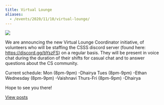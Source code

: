 ```yaml
---
title: Virtual Lounge
aliases:
  - /events/2020/11/10/virtual-lounge/
---
```


![](/files/virtualLounge.jpg)

We are announcing the new Virtual Lounge Coordinator initiative,
of volunteers who will be staffing the CSSS discord server
(found here: https://discord.gg/bYszFS) on a regular basis.
They will be present in voice chat during the duration of their
shifts for casual chat and to answer questions about the CS community.


Current schedule: 
Mon (8pm-9pm) -Dhairya
Tues (8pm-9pm) -Ethan
Wednesday (8pm-9pm) -Vaishnavi
Thurs-Fri (8pm-9pm) -Dhairya


Hope to see you there!

[View posts](/tags/VirtualLounge/)